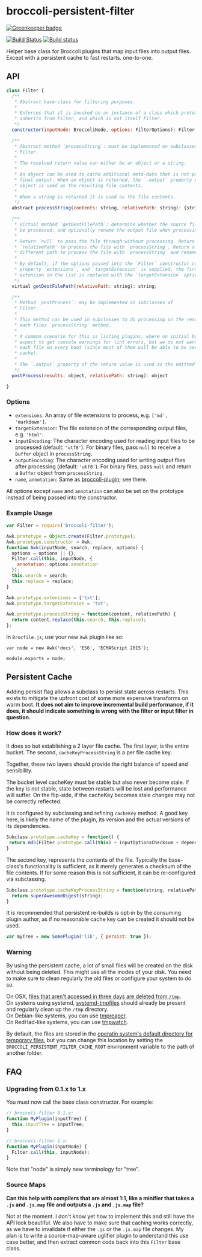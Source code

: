 # broccoli-persistent-filter

[![Greenkeeper badge](https://badges.greenkeeper.io/stefanpenner/broccoli-persistent-filter.svg)](https://greenkeeper.io/)

[![Build Status](https://travis-ci.org/stefanpenner/broccoli-persistent-filter.svg?branch=master)](https://travis-ci.org/stefanpenner/broccoli-persistent-filter)
[![Build status](https://ci.appveyor.com/api/projects/status/gvt0rheb1c2c4jwd/branch/master?svg=true)](https://ci.appveyor.com/project/embercli/broccoli-persistent-filter/branch/master)

Helper base class for Broccoli plugins that map input files into output files. Except with a persistent cache to fast restarts.
one-to-one.

## API

```js
class Filter {
  /**
   * Abstract base-class for filtering purposes.
   *
   * Enforces that it is invoked on an instance of a class which prototypically
   * inherits from Filter, and which is not itself Filter.
   */
  constructor(inputNode: BroccoliNode, options: FilterOptions): Filter;

  /**
   * Abstract method `processString`: must be implemented on subclasses of
   * Filter.
   *
   * The resolved return value can either be an object or a string.
   *
   * An object can be used to cache additional meta-data that is not part of the
   * final output. When an object is returned, the `.output` property of that
   * object is used as the resulting file contents.
   *
   * When a string is returned it is used as the file contents.
   */
  abstract processString(contents: string, relativePath: string): {string | object };

  /**
   * Virtual method `getDestFilePath`: determine whether the source file should
   * be processed, and optionally rename the output file when processing occurs.
   *
   * Return `null` to pass the file through without processing. Return
   * `relativePath` to process the file with `processString`. Return a
   * different path to process the file with `processString` and rename it.
   *
   * By default, if the options passed into the `Filter` constructor contain a
   * property `extensions`, and `targetExtension` is supplied, the first matching
   * extension in the list is replaced with the `targetExtension` option's value.
   */
  virtual getDestFilePath(relativePath: string): string;

  /**
   * Method `postProcess`: may be implemented on subclasses of
   * Filter.
   *
   * This method can be used in subclasses to do processing on the results of
   * each files `processString` method.
   *
   * A common scenario for this is linting plugins, where on initial build users
   * expect to get console warnings for lint errors, but we do not want to re-lint
   * each file on every boot (since most of them will be able to be served from the
   * cache).
   *
   * The `.output` property of the return value is used as the emitted file contents.
   */
  postProcess(results: object, relativePath: string): object

}
```

### Options

* `extensions`: An array of file extensions to process, e.g. `['md', 'markdown']`.
* `targetExtension`: The file extension of the corresponding output files, e.g.
  `'html'`.
* `inputEncoding`: The character encoding used for reading input files to be
  processed (default: `'utf8'`). For binary files, pass `null` to receive a
  `Buffer` object in `processString`.
* `outputEncoding`: The character encoding used for writing output files after
  processing (default: `'utf8'`). For binary files, pass `null` and return a
  `Buffer` object from `processString`.
* `name`, `annotation`: Same as
  [broccoli-plugin](https://github.com/broccolijs/broccoli-plugin#new-plugininputnodes-options);
  see there.

All options except `name` and `annotation` can also be set on the prototype
instead of being passed into the constructor.

### Example Usage

```js
var Filter = require('broccoli-filter');

Awk.prototype = Object.create(Filter.prototype);
Awk.prototype.constructor = Awk;
function Awk(inputNode, search, replace, options) {
  options = options || {};
  Filter.call(this, inputNode, {
    annotation: options.annotation
  });
  this.search = search;
  this.replace = replace;
}

Awk.prototype.extensions = ['txt'];
Awk.prototype.targetExtension = 'txt';

Awk.prototype.processString = function(content, relativePath) {
  return content.replace(this.search, this.replace);
};
```

In `Brocfile.js`, use your new `Awk` plugin like so:

```
var node = new Awk('docs', 'ES6', 'ECMAScript 2015');

module.exports = node;
```

## Persistent Cache

Adding persist flag allows a subclass to persist state across restarts. This exists to mitigate the upfront cost of some more expensive transforms on warm boot. __It does not aim to improve incremental build performance, if it does, it should indicate something is wrong with the filter or input filter in question.__

### How does it work?

It does so but establishing a 2 layer file cache. The first layer, is the entire bucket.
The second, `cacheKeyProcessString` is a per file cache key.

Together, these two layers should provide the right balance of speed and sensibility.

The bucket level cacheKey must be stable but also never become stale. If the key is not
stable, state between restarts will be lost and performance will suffer. On the flip-side,
if the cacheKey becomes stale changes may not be correctly reflected.

It is configured by subclassing and refining `cacheKey` method. A good key here, is
likely the name of the plugin, its version and the actual versions of its dependencies.

```js
Subclass.prototype.cacheKey = function() {
 return md5(Filter.prototype.call(this) + inputOptionsChecksum + dependencyVersionChecksum);
}
```

The second key, represents the contents of the file. Typically the base-class's functionality
is sufficient, as it merely generates a checksum of the file contents. If for some reason this
is not sufficient, it can be re-configured via subclassing.

```js
Subclass.prototype.cacheKeyProcessString = function(string, relativePath) {
  return superAwesomeDigest(string);
}
```

It is recommended that persistent re-builds is opt-in by the consuming plugin author, as if no reasonable cache key can be created it should not be used.

```js
var myTree = new SomePlugin('lib', { persist: true });
```

### Warning

By using the persistent cache, a lot of small files will be created on the disk without being deleted.
This might use all the inodes of your disk.
You need to make sure to clean regularly the old files or configure your system to do so.

On OSX, [files that aren't accessed in three days are deleted from `/tmp`](http://superuser.com/a/187105).  
On systems using systemd, [systemd-tmpfiles](https://www.freedesktop.org/software/systemd/man/systemd-tmpfiles.html) should already be present and regularly clean up the `/tmp` directory.  
On Debian-like systems, you can use [tmpreaper](https://packages.debian.org/stable/tmpreaper).  
On RedHad-like systems, you can use [tmpwatch](https://fedorahosted.org/tmpwatch/).

By default, the files are stored in the [operatin system's default directory for temporary files](https://nodejs.org/api/os.html#os_os_tmpdir),
but you can change this location by setting the `BROCCOLI_PERSISTENT_FILTER_CACHE_ROOT` environment variable to the path of another folder.

## FAQ

### Upgrading from 0.1.x to 1.x

You must now call the base class constructor. For example:

```js
// broccoli-filter 0.1.x:
function MyPlugin(inputTree) {
  this.inputTree = inputTree;
}

// broccoli-filter 1.x:
function MyPlugin(inputNode) {
  Filter.call(this, inputNode);
}
```

Note that "node" is simply new terminology for "tree".

### Source Maps

**Can this help with compilers that are almost 1:1, like a minifier that takes
a `.js` and `.js.map` file and outputs a `.js` and `.js.map` file?**

Not at the moment. I don't know yet how to implement this and still have the
API look beautiful. We also have to make sure that caching works correctly, as
we have to invalidate if either the `.js` or the `.js.map` file changes. My
plan is to write a source-map-aware uglifier plugin to understand this use
case better, and then extract common code back into this `Filter` base class.
